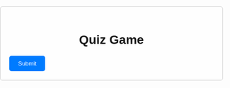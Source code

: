  <!DOCTYPE html>
<html lang="en">
<head>
<meta charset="UTF-8">
<meta name="viewport" content="width=device-width, initial-scale=1.0">
<title>Quiz Game</title>
<style>
   body {
        font-family: Arial, sans-serif;
        margin: 0;
        padding: 0;
        background-image: url('background-image.jpg'); /* Replace 'background-image.jpg' with the path to your background image */
        background-size: cover;
        background-repeat: no-repeat;
    }
    .container {
        max-width: 600px;
        margin: 50px auto;
        padding: 20px;
        border: 1px solid #ccc;
        border-radius: 5px;
        background-color: rgba(255, 255, 255, 0.8); /* Adding transparency to the background color */
    }
    h1, h2 {
        text-align: center;
    }
    .question {
        margin-bottom: 20px;
    }
    .options {
        display: grid;
        grid-template-columns: auto auto;
        gap: 10px;
    }
    button {
        padding: 10px 20px;
        border: none;
        border-radius: 5px;
        background-color: #007bff;
        color: #fff;
        cursor: pointer;
    }
    button:hover {
        background-color: #0056b3;
    }
</style>
</head>
<body>
<div class="container">
    <h1>Quiz Game</h1>
    <div id="quiz">
        <div class="question"></div>
        <div class="options"></div>
        <button id="submit">Submit</button>
    </div>
    <div id="result"></div>
</div>
<script>
    const quiz = [
        {
            question: "Which word does not belong to the others?",
            options: ["Inch", "Kilogram", "Centimetre", "Yard"],
            answer: "b"
        },
        {
            question: "If the code for LOTUS is 14983 and the code for TULIPS is 981543, then what is the code for SPOIL?",
            options: ["28729", "56738", "34451", "71892"],
            answer: "c"
        },
        {
            question: "How many Is are there in the given sequence which are immediately preceded by 7 and immediately followed by 6? 711451765198716765321678",
            options: ["3", "2", "1", "None of these"],
            answer: "b"
        },
        {
            question: "Which of the following Venn diagrams best represents the relationship between ink, paper, and stationery?",
            options: ["A diagram showing three circles partially overlapping.", "A diagram showing three circles completely separate.", "A diagram showing two circles completely overlapping and one separate.", "A diagram showing one circle completely overlapping the other two."],
            answer: "a"
        },
        {
            question: "Identify the odd one out of the following colors: yellow, blue, indigo, orange, violet, pink",
            options: ["Pink", "Indigo", "Yellow", "Orange"],
            answer: "a"
        },
        {
            question: "If Ear: Otolaryngologist, then Eye: ?",
            options: ["Dentist", "Ophthalmologist", "Cardiologist", "None of these"],
            answer: "b"
        },
        {
            question: "A family consists of six members A, B, C, H, I, and J. A and C are a married couple. B is the son of C but C is not the mother of B. I is the brother of C. H is the daughter of A. J is the brother of A. How many males are there in the family?",
            options: ["1", "2", "3", "4"],
            answer: "d"
        },
        {
            question: "If + means divide, * means multiply, - means subtract, and x means add, then which of the following equations is true?",
            options: ["5+20-10-6-1-20", "5-2+10×7+1=7", "5+20-10+6×1=5"],
            answer: "b"
        },
        {
            question: "Pick the odd one out.",
            options: ["BCEH", "RSUX", "JKNQ", "MNPS"],
            answer: "c"
        },
        {
            question: "My mother has two sisters. The youngest sister has two daughters and one son. The eldest one has one daughter and two sons and the remaining one has three daughters. If my mother has four nieces, how many cousins do I have?",
            options: ["6", "4", "7", "5"],
            answer: "b"
        }
    ];

    const quizContainer = document.getElementById('quiz');
    const questionContainer = document.querySelector('.question');
    const optionsContainer = document.querySelector('.options');
    const submitButton = document.getElementById('submit');
    const resultContainer = document.getElementById('result');

    let currentQuestion = 0;
    let score = 0;

    function loadQuestion() {
        const currentQuiz = quiz[currentQuestion];
        questionContainer.textContent = currentQuiz.question;
        optionsContainer.innerHTML = '';
        currentQuiz.options.forEach((option, index) => {
            const button = document.createElement('button');
            button.textContent = `${String.fromCharCode(97 + index)}. ${option}`;
            button.value = String.fromCharCode(97 + index);
            button.addEventListener('click', () => {
                checkAnswer(button.value);
            });
            optionsContainer.appendChild(button);
        });
    }

    function checkAnswer(answer) {
        const currentQuiz = quiz[currentQuestion];
        if (answer === currentQuiz.answer) {
            score++;
        }
        currentQuestion++;
        if (currentQuestion < quiz.length) {
            loadQuestion();
        } else {
            showResult();
        }
    }

    function showResult() {
        quizContainer.style.display = 'none';
        resultContainer.innerHTML = `<h2>Your Score: ${score}/${quiz.length}</h2>`;
    }

    loadQuestion();
</script>
</body>
</html>
